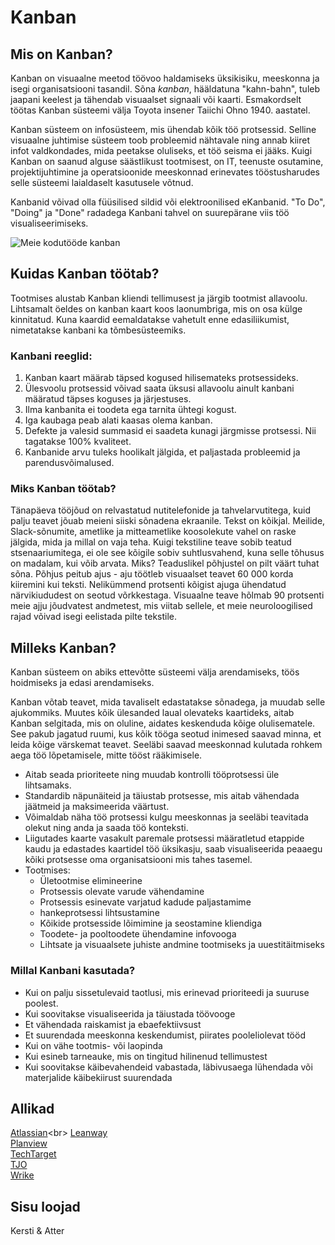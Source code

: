# Kanban
## Mis on Kanban?
Kanban on visuaalne meetod töövoo haldamiseks üksikisiku, meeskonna ja isegi organisatsiooni tasandil. Sõna *kanban*, hääldatuna "kahn-bahn", tuleb jaapani keelest ja tähendab visuaalset signaali või kaarti. Esmakordselt töötas Kanban süsteemi välja Toyota insener Taiichi Ohno 1940. aastatel.

Kanban süsteem on infosüsteem, mis ühendab kõik töö protsessid. Selline visuaalne juhtimise süsteem toob probleemid nähtavale ning annab kiiret infot valdkondades, mida peetakse oluliseks, et töö seisma ei jääks. Kuigi Kanban on saanud alguse säästlikust tootmisest, on IT, teenuste osutamine, projektijuhtimine ja operatsioonide meeskonnad erinevates tööstusharudes selle süsteemi laialdaselt kasutusele võtnud.

Kanbanid võivad olla füüsilised sildid või elektroonilised eKanbanid. "To Do", "Doing" ja "Done" radadega Kanbani tahvel on suurepärane viis töö visualiseerimiseks. 

![Meie kodutööde kanban](https://github.com/tluhk/RIF22_kodutood/blob/Atter_Annus/Atter_Annus/SJTA/Homework_1/KANBAN%20board.png?raw=true)

## Kuidas Kanban töötab?
Tootmises alustab Kanban kliendi tellimusest ja järgib tootmist allavoolu. Lihtsamalt öeldes on kanban kaart koos laonumbriga, mis on osa külge kinnitatud. Kuna kaardid eemaldatakse vahetult enne edasiliikumist, nimetatakse kanbani ka tõmbesüsteemiks.

### Kanbani reeglid:
1. Kanban kaart määrab täpsed kogused hilisemateks protsessideks.
2. Ülesvoolu protsessid võivad saata üksusi allavoolu ainult kanbani määratud täpses koguses ja järjestuses.
3. Ilma kanbanita ei toodeta ega tarnita ühtegi kogust.
4. Iga kaubaga peab alati kaasas olema kanban.
5. Defekte ja valesid summasid ei saadeta kunagi järgmisse protsessi. Nii tagatakse 100% kvaliteet.
6. Kanbanide arvu tuleks hoolikalt jälgida, et paljastada probleemid ja parendusvõimalused.

### Miks Kanban töötab?
Tänapäeva tööjõud on relvastatud nutitelefonide ja tahvelarvutitega, kuid palju teavet jõuab meieni siiski sõnadena ekraanile. Tekst on kõikjal. Meilide, Slack-sõnumite, ametlike ja mitteametlike koosolekute vahel on raske jälgida, mida ja millal on vaja teha.
Kuigi tekstiline teave sobib teatud stsenaariumitega, ei ole see kõigile sobiv suhtlusvahend, kuna selle tõhusus on madalam, kui võib arvata. Miks? Teaduslikel põhjustel on pilt väärt tuhat sõna. Põhjus peitub ajus - aju töötleb visuaalset teavet 60 000 korda kiiremini kui teksti. Nelikümmend protsenti kõigist ajuga ühendatud närvikiududest on seotud võrkkestaga. Visuaalne teave hõlmab 90 protsenti meie ajju jõudvatest andmetest, mis viitab sellele, et meie neuroloogilised rajad võivad isegi eelistada pilte tekstile.

## Milleks Kanban?
Kanban süsteem on abiks ettevõtte süsteemi välja arendamiseks, töös hoidmiseks ja edasi arendamiseks. 

Kanban võtab teavet, mida tavaliselt edastatakse sõnadega, ja muudab selle ajukommiks. Muutes kõik ülesanded laual olevateks kaartideks, aitab Kanban selgitada, mis on oluline, aidates keskenduda kõige olulisematele. See pakub jagatud ruumi, kus kõik tööga seotud inimesed saavad minna, et leida kõige värskemat teavet. Seeläbi saavad meeskonnad kulutada rohkem aega töö lõpetamisele, mitte tööst rääkimisele.

- Aitab seada prioriteete ning muudab kontrolli tööprotsessi üle lihtsamaks.
- Standardib näpunäiteid ja täiustab protsesse, mis aitab vähendada jäätmeid ja maksimeerida väärtust. 
- Võimaldab näha töö protsessi kulgu meeskonnas ja seeläbi teavitada olekut ning anda ja saada töö konteksti.  
- Liigutades kaarte vasakult paremale protsessi määratletud etappide kaudu ja edastades kaartidel töö üksikasju, saab visualiseerida peaaegu kõiki protsesse oma organisatsiooni mis tahes tasemel.
- Tootmises: 
  - Ületootmise elimineerine
  - Protsessis olevate varude vähendamine
  - Protsessis esinevate varjatud kadude paljastamime
  - hankeprotsessi lihtsustamine
  - Kõikide protsesside lõimimine ja seostamine kliendiga
  - Toodete- ja pooltoodete ühendamine infovooga
  - Lihtsate ja visuaalsete juhiste andmine tootmiseks ja uuestitäitmiseks

### Millal Kanbani kasutada?
- Kui on palju sissetulevaid taotlusi, mis erinevad prioriteedi ja suuruse poolest.
- Kui soovitakse visualiseerida ja täiustada töövooge
- Et vähendada raiskamist ja ebaefektiivsust
- Et suurendada meeskonna keskendumist, piirates pooleliolevat tööd
- Kui on vähe tootmis- või laopinda
- Kui esineb tarneauke, mis on tingitud hilinenud tellimustest
- Kui soovitakse käibevahendeid vabastada, läbivusaega lühendada või materjalide käibekiirust suurendada

## Allikad
[Atlassian](https://www.atlassian.com/agile/kanban/kanban-vs-scrum#:~:text=Kanban%20helps%20visualize%20your%20work,you%20go%20with%20the%20flow.)<br>
[Leanway](https://leanway.ee/kanban)<br>
[Planview](https://www.planview.com/resources/guide/introduction-to-kanban/)<br>
[TechTarget](https://www.techtarget.com/whatis/definition/kanban#:~:text=Kanban%20is%20a%20visual%20system,%E2%80%9Ccard%20you%20can%20see.%E2%80%9D)<br>
[TJO](https://www.tjo.ee/kasulik/mis-on-kanban-susteem/)<br>
[Wrike](https://www.wrike.com/kanban-guide/)<br>

## Sisu loojad
Kersti & Atter